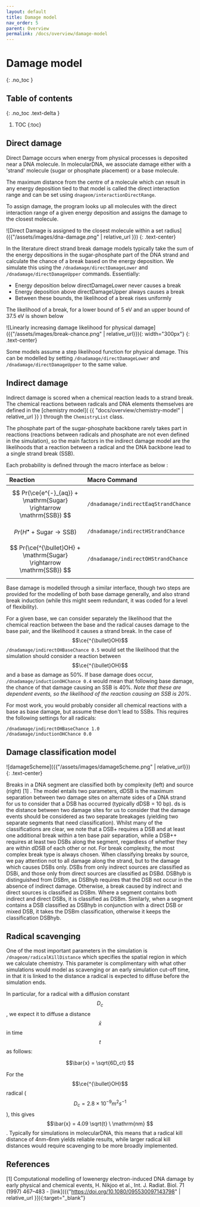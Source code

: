 ```yaml
---
layout: default
title: Damage model
nav_order: 5
parent: Overview
permalink: /docs/overview/damage-model
---
```

<!-- Need to import MathJax for this post -->
<script src="https://polyfill.io/v3/polyfill.min.js?features=es6"></script>
<script id="MathJax-script" async src="https://cdn.jsdelivr.net/npm/mathjax@3/es5/tex-mml-chtml.js"></script>
<!-- END MathJax Import -->

# Damage model
{: .no_toc }


## Table of contents
{: .no_toc .text-delta }
1. TOC
{:toc}

## Direct damage

Direct Damage occurs when energy from physical processes is deposited near a DNA molecule.
In molecularDNA, we associate damage either with a 'strand' molecule (sugar or phosphate placement)
or a base molecule.

The maximum distance from the centre of a molecule which can result in any energy deposition tied to that model
is called the direct interaction range and can be set using `dnageom/interactionDirectRange`.

To assign damage, the program looks up all molecules with the direct interaction range of a given energy deposition and assigns the damage to the closest molecule.

![Direct Damage is assigned to the closest molecule within a set radius]({{"/assets/images/dna-damage.png" | relative_url }})
{: .text-center}

In the literature direct strand break damage models typically take the sum of the energy depositions in the sugar-phosphate
part of the DNA strand and calculate the chance of a break based on the energy deposition.
We simulate this using the `/dnadamage/directDamageLower` and `/dnadamage/directDamageUpper` commands.
Essentially:

* Energy deposition below directDamageLower never causes a break
* Energy deposition above directDamageUpper always causes a break
* Between these bounds, the likelihood of a break rises uniformly

The likelihood of a break, for a lower bound of 5 eV and an upper bound of 37.5 eV is shown below

![Linearly increasing damage likelihood for physical damage]({{"/assets/images/break-chance.png" | relative_url}}){: width="300px"}
{: .text-center}

Some models assume a step likelihood function for physical damage. This can be modelled by setting `/dnadamage/directDamageLower` and `/dnadamage/directDamageUpper` to the same value.

## Indirect damage

Indirect damage is scored when a chemical reaction leads to a strand break.
The chemical reactions between radicals and DNA elements themselves are defined in the
[chemistry model]( {{ "docs/overview/chemistry-model" | relative_url }} ) through the `ChemistryList` class.

The phosphate part of the sugar-phosphate backbone rarely takes part in reactions
(reactions between radicals and phosphate are not even defined in the simulation),
so the main factors in the indirect damage model are the likelihoods that a reaction
between a radical and the DNA backbone lead to a single strand break (SSB).

Each probability is defined through the macro interface as below :

| Reaction                                                              | Macro Command                        |
|:----------------------------------------------------------------------|:-------------------------------------|
| $$ Pr(\ce{e^{-}_{aq}} + \mathrm{Sugar} \rightarrow \mathrm{SSB}) $$   | `/dnadamage/indirectEaqStrandChance` |
| $$ Pr(H^{\bullet} + \mathrm{Sugar} \rightarrow \mathrm{SSB}) $$       | `/dnadamage/indirectHStrandChance`   |
| $$ Pr(\ce{^{\bullet}OH} + \mathrm{Sugar} \rightarrow \mathrm{SSB}) $$ | `/dnadamage/indirectOHStrandChance`  |


Base damage is modelled through a similar interface, though two steps are provided for the modelling of both
base damage generally, and also strand break induction (while this might seem redundant, it was coded for a level of flexibility).

For a given base, we can consider separately the likelihood that
the chemical reaction between the base and the radical
causes damage to the base pair, and the likelihood it causes a strand break.
In the case of $$\ce{^{\bullet}OH}$$ `/dnadamage/indirectOHBaseChance 0.5` would
set the likelihood that the simulation should consider a reaction between
$$\ce{^{\bullet}OH}$$ and a base as damage as 50%. If base damage does occur,
`/dnadamage/inductionOHChance 0.4` would mean that following base damage, the chance
of that damage causing an SSB is 40%. *Note that these are dependent events, so the likelihood*
*of the reaction causing an SSB is 20%*.

For most work, you would probably consider all chemical reactions with a base as base damage,
but assume these don't lead to SSBs. This requires the following settings for all radicals:

```
/dnadamage/indirectOHBaseChance 1.0
/dnadamage/inductionOHChance 0.0
```

## Damage classification model

![damageScheme]({{"/assets/images/damageScheme.png" | relative_url}})
{: .text-center}

Breaks in a DNA segment are classified both by complexity (left) and source (right) [1] . The model entails two parameters, dDSB is the maximum separation between two damage sites on alternate sides of a DNA strand for us to consider that a DSB has occurred (typically dDSB = 10 bp). ds is the distance between two damage sites for us to consider that the damage events should be considered as two separate breakages (yielding two separate segments that need classification). Whilst many of the classifications are clear, we note that a DSB+ requires a DSB and at least one additional break within a ten base pair separation, while a DSB++ requires at least two DSBs along the segment, regardless of whether they are within dDSB of each other or not. For break complexity, the most complex break type is always chosen. When classifying breaks by source, we pay attention not to all damage along the strand, but to the damage which causes DSBs only. DSBs from only indirect sources are classified as DSBi, and those only from direct sources are classified as DSBd. DSBhyb is distinguished from DSBm, as DSBhyb requires that the DSB not occur in the absence of indirect damage. Otherwise, a break caused by indirect and direct sources is classified as DSBm. Where a segment contains both indirect and direct DSBs, it is classified as DSBm. Similarly, when a segment contains a DSB classified as DSBhyb in conjunction with a direct DSB or mixed DSB, it takes the DSBm classification, otherwise it keeps the classification DSBhyb.

## Radical scavenging

One of the most important parameters in the simulation is `/dnageom/radicalKillDistance`
which specifies the spatial region in which we calculate chemistry.
This parameter is complimentary with what other simulations would model as scavenging or
an early simulation cut-off time, in that it is linked to the distance a radical is expected
to diffuse before the simulation ends.

In particular, for a radical with a diffusion constant $$D_c$$, we expect it to diffuse a
distance $$\bar{x}$$ in time $$t$$ as follows:

$$\bar{x} = \sqrt{6D_ct} $$

For the $$\ce{^{\bullet}OH}$$ radical ($$D_c=2.8\times 10^{-9}m^2s^{-1}$$), this
gives $$\bar{x} = 4.09 \sqrt{t} \ \mathrm{nm} $$. Typically for simulations in molecularDNA,
this means that a radical kill distance of 4nm-6nm yields reliable results, while larger radical kill
distances would require scavenging to be more broadly implemented.

## References
[1] Computational modelling of lowenergy electron-induced DNA damage by early physical and chemical events, H. Nikjoo et al., Int. J. Radiat. Biol. 71 (1997) 467–483 - [link]({{"https://doi.org/10.1080/095530097143798" | relative_url }}){:target="_blank"} 
